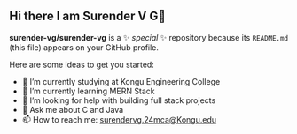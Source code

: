 ## Hi there I am Surender V G👋

**surender-vg/surender-vg** is a ✨ _special_ ✨ repository because its `README.md` (this file) appears on your GitHub profile.

Here are some ideas to get you started:

- 🔭 I’m currently studying at  Kongu Engineering College 
- 🌱 I’m currently learning MERN Stack
- 🤔 I’m looking for help with building full stack projects
- 💬 Ask me about C and Java
- 📫 How to reach me: surendervg.24mca@Kongu.edu
